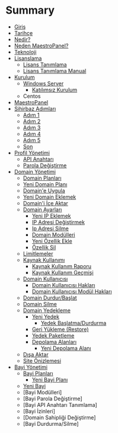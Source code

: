 # Summary

* [Giriş](README.md)
* [Tarihçe](History.md)
* [Nedir?](Whatis.md)
* [Neden MaestroPanel?](Why_MaestroPanel.md)
* [Teknoloji](Tech.md)
* [Lisanslama](Licensing/Default.md)
   * [Lisans Tanımlama](Licensing/Set_License.md)
   * [Lisans Tanımlama Manual](Licensing/Set_License_Manual.md)
* [Kurulum](Installation/Installation.md)
   * [Windows Server](Installation/Windows.md)
       * [Katılımsız Kurulum](Installation/Installation_Unattended.md)
   * Centos
* [MaestroPanel](UserInterface/Default.md)
* [Sihirbaz Adımları](UserInterface/Wizard.md)
   * [Adım 1](UserInterface/Step_1.md)
   * [Adım 2](UserInterface/Step_2.md)
   * [Adım 3](UserInterface/Step_3.md)
   * [Adım 4](UserInterface/Step_4.md)
   * [Adım 5](UserInterface/Step_5.md)
   * [Son](UserInterface/Step_End.md)
* [Profil Yönetimi](UserInterface/Profile.md)
   * [API Anahtarı](UserInterface/Api_Key.md)
   * [Parola Değiştirme](UserInterface/Change_Password.md)
* [Domain Yönetimi](Domain/Default.md)
   * [Domain Planları](Domain/Domain_Plans.md)
   * [Yeni Domain Planı](Domain/New_Domain_Plan.md)
   * [Domain'e Uygula](Domain/Apply_Domain_Plan.md)
   * [Yeni Domain Eklemek](Domain/New_Domain.md)
   * [Domain'i İçe Aktar](Domain/Domain_Import.md)
   * [Domain Ayarları](Domain/Domain_Properties.md)
       * [Yeni IP Eklemek](Domain/Domain_Add_New_IpAddr.md)
       * [IP Adresi Değiştirmek](Domain/Domain_Change_IpAddr.md)
       * [Ip Adresi Silme](Domain/Domain_Delete_IpAddr.md)
       * [Domain Modülleri](Domain/Domain_Modules.md)
       * [Yeni Özellik Ekle](Domain/Add_Domain_Module.md)
       * [Özellik Sil](Domain/Delete_Domain_Module.md)
   * [Limitlemeler](Domain/Limits.md)
   * [Kaynak Kullanımı](Domain/Resources.md)
       * [Kaynak Kullanım Raporu](Domain/Resources_Usage.md)
       * [Kaynak Kullanım Geçmişi](Domain/Resources_History.md)
   * [Domain Kullanıcısı](Domain/Domain_User/Default.md)
       * [Domain Kullanıcısı Hakları](Domain/Domain_User/User_Permissions.md)
       * [Domain Kullanıcısı Modül Hakları](Domain/Domain_User/Module_Permissions.md)
   * [Domain Durdur/Başlat](Domain/Domain_Stop_Start.md)
   * [Domain Silme](Domain/Domain_Delete.md)
   * [Domain Yedekleme](Domain/Backup/Default.md)
       * [Yeni Yedek](Domain/Backup/New_Backup.md)
           * [Yedek Başlatma/Durdurma](Domain/Backup/Backup_Start_Stop.md)
       * [Geri Yükleme (Restore)](Domain/Backup/Restore.md)
       * [Yedek Paketleme](Domain/Backup/Backup_Package.md)
       * [Depolama Alanları](Domain/Backup/Storage_Area.md)
           * [Yeni Depolama Alanı](Domain/Backup/New_Storage_Area.md)
   * [Dışa Aktar](Domain/Export.md)
   * [Site Önizlemesi](Domain/Domain_Preview.md)
* [Bayi Yönetimi](Reseller/Default)
    * [Bayi Planları](Reseller/Reseller_Plans.md)
        * [Yeni Bayi Planı](Reseller/New_Reseller_Plan.md)
    * [Yeni Bayi](Reseller/New_Reseller.md)
    * [Bayi Modülleri]
    * [Bayi Parola Değiştirme]
    * [Bayi API Anahtarı Tanımlama]
    * [Bayi İzinleri]
    * [Domain Sahipliği Değiştirme]
    * [Bayi Durdurma/Silme]

